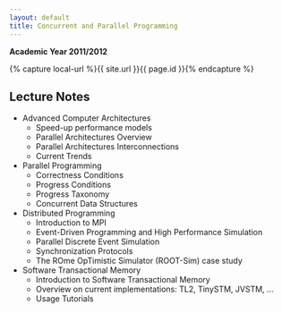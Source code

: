 ```yaml
---
layout: default
title: Concurrent and Parallel Programming
---
```

**Academic Year 2011/2012**    

{% capture local-url %}{{ site.url }}{{ page.id }}{% endcapture %}


Lecture Notes
-------------

* Advanced Computer Architectures
  * Speed-up performance models
  * Parallel Architectures Overview
  * Parallel Architectures Interconnections
  * Current Trends
* Parallel Programming
  * Correctness Conditions
  * Progress Conditions
  * Progress Taxonomy
  * Concurrent Data Structures
* Distributed Programming
  * Introduction to MPI
  * Event-Driven Programming and High Performance Simulation
  * Parallel Discrete Event Simulation
  * Synchronization Protocols
  * The ROme OpTimistic Simulator (ROOT-Sim) case study
* Software Transactional Memory
  * Introduction to Software Transactional Memory
  * Overview on current implementations: TL2, TinySTM, JVSTM, ...
  * Usage Tutorials
